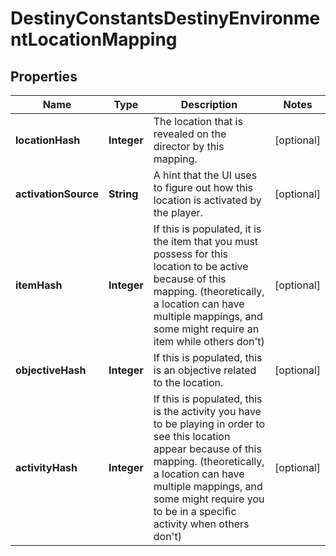 
# DestinyConstantsDestinyEnvironmentLocationMapping

## Properties
Name | Type | Description | Notes
------------ | ------------- | ------------- | -------------
**locationHash** | **Integer** | The location that is revealed on the director by this mapping. |  [optional]
**activationSource** | **String** | A hint that the UI uses to figure out how this location is activated by the player. |  [optional]
**itemHash** | **Integer** | If this is populated, it is the item that you must possess for this location to be active because of this mapping. (theoretically, a location can have multiple mappings, and some might require an item while others don&#39;t) |  [optional]
**objectiveHash** | **Integer** | If this is populated, this is an objective related to the location. |  [optional]
**activityHash** | **Integer** | If this is populated, this is the activity you have to be playing in order to see this location appear because of this mapping. (theoretically, a location can have multiple mappings, and some might require you to be in a specific activity when others don&#39;t) |  [optional]



